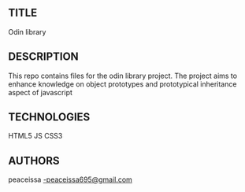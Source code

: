 ## TITLE
Odin library
## DESCRIPTION
This repo contains files for the odin library project. The project aims to enhance knowledge on object prototypes and prototypical inheritance aspect of javascript
## TECHNOLOGIES
HTML5
JS
CSS3
## AUTHORS
peaceissa -peaceissa695@gmail.com